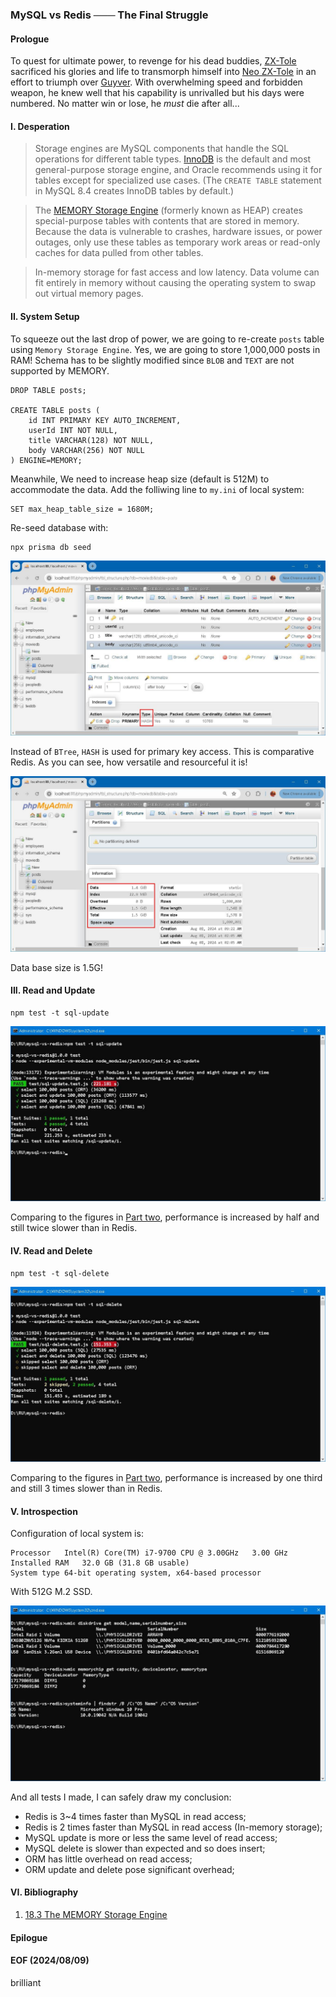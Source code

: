 ### MySQL vs Redis ─── The Final Struggle 


#### Prologue 
To quest for ultimate power, to revenge for his dead buddies, [ZX-Tole](https://guyver.fandom.com/wiki/ZX-Tole) sacrificed his glories and life to transmorph himself into [Neo ZX-Tole](https://guyver.fandom.com/wiki/Neo-ZX-Tole) in an effort to triumph over [Guyver](https://guyver.fandom.com/wiki/Guyver_Unit). With overwhelming speed and forbidden weapon, he knew well that his capability is unrivalled but his days were numbered. No matter win or lose, he *must* die after all... 


#### I. Desperation
> Storage engines are MySQL components that handle the SQL operations for different table types. [InnoDB](https://dev.mysql.com/doc/refman/8.4/en/innodb-introduction.html) is the default and most general-purpose storage engine, and Oracle recommends using it for tables except for specialized use cases. (The `CREATE TABLE` statement in MySQL 8.4 creates InnoDB tables by default.)

> The [MEMORY Storage Engine](https://dev.mysql.com/doc/refman/8.4/en/memory-storage-engine.html) (formerly known as HEAP) creates special-purpose tables with contents that are stored in memory. Because the data is vulnerable to crashes, hardware issues, or power outages, only use these tables as temporary work areas or read-only caches for data pulled from other tables.

> In-memory storage for fast access and low latency. Data volume can fit entirely in memory without causing the operating system to swap out virtual memory pages.


#### II. System Setup 
To squeeze out the last drop of power, we are going to re-create `posts` table using `Memory Storage Engine`. Yes, we are going to store 1,000,000 posts in RAM! Schema has to be slightly modified since `BLOB` and `TEXT` are not supported by MEMORY. 
```
DROP TABLE posts;

CREATE TABLE posts (
    id INT PRIMARY KEY AUTO_INCREMENT,
    userId INT NOT NULL,
    title VARCHAR(128) NOT NULL,
    body VARCHAR(256) NOT NULL
) ENGINE=MEMORY;
```

Meanwhile, We need to increase heap size (default is 512M) to accommodate the data. Add the folliwing line to `my.ini` of local system: 
```
SET max_heap_table_size = 1680M;
```

Re-seed database with: 
```
npx prisma db seed 
```

![alt mem1](img/mysql-size-mem-1.JPG)

Instead of `BTree`, `HASH` is used for primary key access. This is comparative Redis. As you can see, how versatile and resourceful it is! 

![alt mem2](img/mysql-size-mem-2.JPG)

Data base size is 1.5G! 


#### III. Read and Update 
```
npm test -t sql-update 
```
![alt sql update mem](img/test-sql-update-mem.JPG)

Comparing to the figures in [Part two](README-Part2.md), performance is increased by half and still twice slower than in Redis. 


#### IV.  Read and Delete 
```
npm test -t sql-delete 
```
![alt sql delete mem](img/test-sql-delete-mem.JPG)

Comparing to the figures in [Part two](README-Part2.md), performance is increased by one third and still 3 times slower than in Redis. 


#### V. Introspection 
Configuration of local system is: 
```
Processor	Intel(R) Core(TM) i7-9700 CPU @ 3.00GHz   3.00 GHz
Installed RAM	32.0 GB (31.8 GB usable)
System type	64-bit operating system, x64-based processor
```
With 512G M.2 SSD. 

![alt machine info](img/machine-info.JPG)

And all tests I made, I can safely draw my conclusion: 

- Redis is 3~4 times faster than MySQL in read access; 
- Redis is 2 times faster than MySQL in read access (In-memory storage); 
- MySQL update is more or less the same level of read access; 
- MySQL delete is slower than expected and so does insert; 
- ORM has little overhead on read access; 
- ORM update and delete pose significant overhead; 


#### VI. Bibliography 
1. [18.3 The MEMORY Storage Engine](https://dev.mysql.com/doc/refman/8.4/en/memory-storage-engine.html)


#### Epilogue


#### EOF (2024/08/09)
brilliant